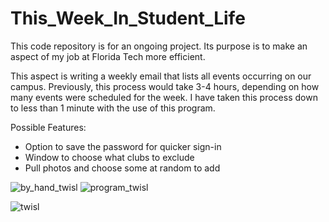 # This_Week_In_Student_Life
This code repository is for an ongoing project. Its purpose is to make an aspect of my job at Florida Tech more efficient.

This aspect is writing a weekly email that lists all events occurring on our campus. Previously, this process would take 3-4 hours, depending on how many events were scheduled for the week. I have taken this process down to less than 1 minute with the use of this program.

Possible Features:
- Option to save the password for quicker sign-in
- Window to choose what clubs to exclude
- Pull photos and choose some at random to add


![by_hand_twisl](https://github.com/user-attachments/assets/a8afa891-3f94-4081-b44b-2b84a74b79be) ![program_twisl](https://github.com/user-attachments/assets/bf4ed2d8-cb8e-4848-bad5-42b9d657253c)

![twisl](https://github.com/user-attachments/assets/71bf1fb7-6bc3-4af9-996c-862cb5a20aaf)

